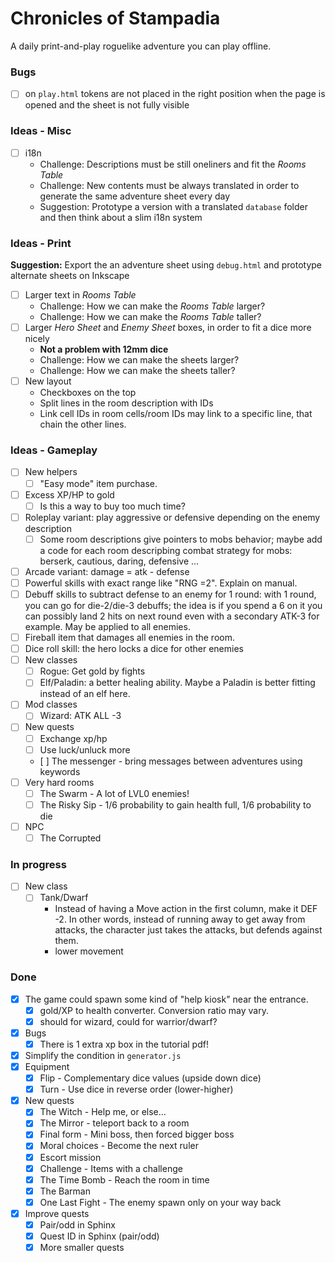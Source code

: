 # Chronicles of Stampadia

A daily print-and-play roguelike adventure you can play offline.

### Bugs

- [ ] on `play.html` tokens are not placed in the right position when the page is opened and the sheet is not fully visible

### Ideas - Misc

- [ ] i18n
  - Challenge: Descriptions must be still oneliners and fit the _Rooms Table_
  - Challenge: New contents must be always translated in order to generate the same adventure sheet every day
  - Suggestion: Prototype a version with a translated `database` folder and then think about a slim i18n system

### Ideas - Print

**Suggestion:** Export the an adventure sheet using `debug.html` and prototype alternate sheets on Inkscape

- [ ] Larger text in _Rooms Table_
  - Challenge: How we can make the _Rooms Table_ larger?
  - Challenge: How we can make the _Rooms Table_ taller?  
- [ ] Larger _Hero Sheet_ and _Enemy Sheet_ boxes, in order to fit a dice more nicely
  - **Not a problem with 12mm dice**
  - Challenge: How we can make the sheets larger?
  - Challenge: How we can make the sheets taller?
- [ ] New layout
  - Checkboxes on the top
  - Split lines in the room description with IDs
  - Link cell IDs in room cells/room IDs may link to a specific line, that chain the other lines.

### Ideas - Gameplay

- [ ] New helpers
  - [ ] "Easy mode" item purchase.
- [ ] Excess XP/HP to gold
  - [ ] Is this a way to buy too much time?
- [ ] Roleplay variant: play aggressive or defensive depending on the enemy description
  - [ ] Some room descriptions give pointers to mobs behavior; maybe add a code for each room descripbing combat strategy for mobs: berserk, 
  cautious, daring, defensive ...
- [ ] Arcade variant: damage = atk - defense
- [ ] Powerful skills with exact range like "RNG =2". Explain on manual.
- [ ] Debuff skills to subtract defense to an enemy for 1 round: with 1 round, you can go for die-2/die-3 debuffs; the idea is if you spend a 6 on it you can possibly land 2 hits on next round even with a secondary ATK-3 for example. May be applied to all enemies.
- [ ] Fireball item that damages all enemies in the room.
- [ ] Dice roll skill: the hero locks a dice for other enemies
- [ ] New classes
  - [ ] Rogue: Get gold by fights
  - [ ] Elf/Paladin: a better healing ability. Maybe a Paladin is better fitting instead of an elf here.
- [ ] Mod classes
  - [ ] Wizard: ATK ALL -3
- [ ] New quests
  - [ ] Exchange xp/hp
  - [ ] Use luck/unluck more
  - [ ] The messenger - bring messages between adventures using keywords
- [ ] Very hard rooms
  - [ ] The Swarm - A lot of LVL0 enemies!
  - [ ] The Risky Sip - 1/6 probability to gain health full, 1/6 probability to die
- [ ] NPC
  - [ ] The Corrupted

### In progress

- [ ] New class
  - [ ] Tank/Dwarf
    - Instead of having a Move action in the first column, make it DEF -2. In other words, instead of running away to get away from attacks, the character just takes the attacks, but defends against them.
    - lower movement

### Done

- [x] The game could spawn some kind of "help kiosk" near the entrance.
  - [x] gold/XP to health converter. Conversion ratio may vary.
  - [x] should for wizard, could for warrior/dwarf?
- [x] Bugs
  - [x] There is 1 extra xp box in the tutorial pdf!
- [x] Simplify the condition in `generator.js`
- [x] Equipment
  - [x] Flip - Complementary dice values (upside down dice)
  - [x] Turn - Use dice in reverse order (lower-higher)
- [x] New quests
  - [x] The Witch - Help me, or else...
  - [x] The Mirror - teleport back to a room
  - [x] Final form - Mini boss, then forced bigger boss
  - [x] Moral choices - Become the next ruler
  - [x] Escort mission
  - [x] Challenge - Items with a challenge
  - [x] The Time Bomb - Reach the room in time
  - [x] The Barman
  - [x] One Last Fight - The enemy spawn only on your way back  
- [x] Improve quests
  - [x] Pair/odd in Sphinx
  - [x] Quest ID in Sphinx (pair/odd)
  - [x] More smaller quests
